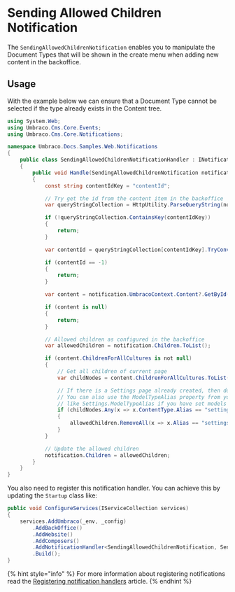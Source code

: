 # Sending Allowed Children Notification

The `SendingAllowedChildrenNotification` enables you to manipulate the Document Types that will be shown in the create menu when adding new content in the backoffice.

## Usage

With the example below we can ensure that a Document Type cannot be selected if the type already exists in the Content tree.

```csharp
using System.Web;
using Umbraco.Cms.Core.Events;
using Umbraco.Cms.Core.Notifications;

namespace Umbraco.Docs.Samples.Web.Notifications
{
    public class SendingAllowedChildrenNotificationHandler : INotificationHandler<SendingAllowedChildrenNotification>
    {
        public void Handle(SendingAllowedChildrenNotification notification)
        {
            const string contentIdKey = "contentId";

            // Try get the id from the content item in the backoffice 
            var queryStringCollection = HttpUtility.ParseQueryString(notification.UmbracoContext.OriginalRequestUrl.Query);

            if (!queryStringCollection.ContainsKey(contentIdKey))
            {
                return;
            }

            var contentId = queryStringCollection[contentIdKey].TryConvertTo<int>().ResultOr(-1);

            if (contentId == -1)
            {
                return;
            }

            var content = notification.UmbracoContext.Content?.GetById(true, contentId);

            if (content is null)
            {
                return;
            }

            // Allowed children as configured in the backoffice
            var allowedChildren = notification.Children.ToList();

            if (content.ChildrenForAllCultures is not null)
            {
                // Get all children of current page
                var childNodes = content.ChildrenForAllCultures.ToList();

                // If there is a Settings page already created, then don't allow it anymore
                // You can also use the ModelTypeAlias property from your PublishedModel for comparison,
                // like Settings.ModelTypeAlias if you have set models builder to generate SourceCode models
                if (childNodes.Any(x => x.ContentType.Alias == "settings"))
                {
                    allowedChildren.RemoveAll(x => x.Alias == "settings");
                }
            }

            // Update the allowed children
            notification.Children = allowedChildren;
        }
    }
}
```

You also need to register this notification handler. You can achieve this by updating the `Startup` class like:

```csharp
public void ConfigureServices(IServiceCollection services)
{
    services.AddUmbraco(_env, _config)
        .AddBackOffice()             
        .AddWebsite()
        .AddComposers()
        .AddNotificationHandler<SendingAllowedChildrenNotification, SendingAllowedChildrenNotificationHandler>()
        .Build();
}
```

{% hint style="info" %}
For more information about registering notifications read the [Registering notification handlers](./) article.
{% endhint %}
